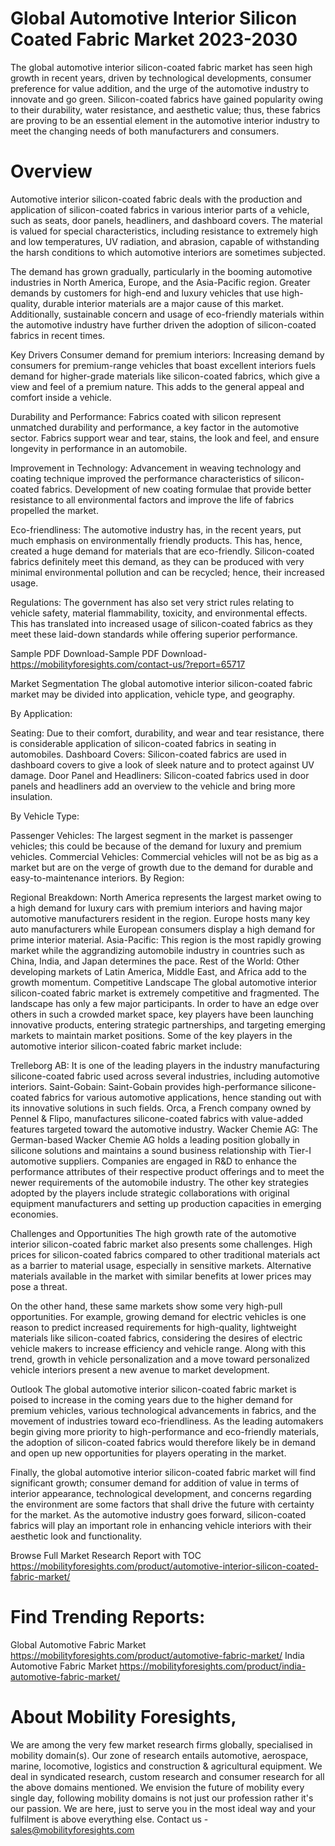 # Global Automotive Interior Silicon Coated Fabric Market 2023-2030
The global automotive interior silicon-coated fabric market has seen high growth in recent years, driven by technological developments, consumer preference for value addition, and the urge of the automotive industry to innovate and go green. Silicon-coated fabrics have gained popularity owing to their durability, water resistance, and aesthetic value; thus, these fabrics are proving to be an essential element in the automotive interior industry to meet the changing needs of both manufacturers and consumers.

# Overview
Automotive interior silicon-coated fabric deals with the production and application of silicon-coated fabrics in various interior parts of a vehicle, such as seats, door panels, headliners, and dashboard covers. The material is valued for special characteristics, including resistance to extremely high and low temperatures, UV radiation, and abrasion, capable of withstanding the harsh conditions to which automotive interiors are sometimes subjected.

The demand has grown gradually, particularly in the booming automotive industries in North America, Europe, and the Asia-Pacific region. Greater demands by customers for high-end and luxury vehicles that use high-quality, durable interior materials are a major cause of this market. Additionally, sustainable concern and usage of eco-friendly materials within the automotive industry have further driven the adoption of silicon-coated fabrics in recent times.

Key Drivers
Consumer demand for premium interiors: Increasing demand by consumers for premium-range vehicles that boast excellent interiors fuels demand for higher-grade materials like silicon-coated fabrics, which give a view and feel of a premium nature. This adds to the general appeal and comfort inside a vehicle.

Durability and Performance: Fabrics coated with silicon represent unmatched durability and performance, a key factor in the automotive sector. Fabrics support wear and tear, stains, the look and feel, and ensure longevity in performance in an automobile.

Improvement in Technology: Advancement in weaving technology and coating technique improved the performance characteristics of silicon-coated fabrics. Development of new coating formulae that provide better resistance to all environmental factors and improve the life of fabrics propelled the market.

Eco-friendliness: The automotive industry has, in the recent years, put much emphasis on environmentally friendly products. This has, hence, created a huge demand for materials that are eco-friendly. Silicon-coated fabrics definitely meet this demand, as they can be produced with very minimal environmental pollution and can be recycled; hence, their increased usage.

Regulations: The government has also set very strict rules relating to vehicle safety, material flammability, toxicity, and environmental effects. This has translated into increased usage of silicon-coated fabrics as they meet these laid-down standards while offering superior performance.

Sample PDF Download-Sample PDF Download- https://mobilityforesights.com/contact-us/?report=65717



Market Segmentation
The global automotive interior silicon-coated fabric market may be divided into application, vehicle type, and geography.

By Application:

Seating: Due to their comfort, durability, and wear and tear resistance, there is considerable application of silicon-coated fabrics in seating in automobiles.
Dashboard Covers: Silicon-coated fabrics are used in dashboard covers to give a look of sleek nature and to protect against UV damage.
Door Panel and Headliners: Silicon-coated fabrics used in door panels and headliners add an overview to the vehicle and bring more insulation.

By Vehicle Type:

Passenger Vehicles: The largest segment in the market is passenger vehicles; this could be because of the demand for luxury and premium vehicles.
Commercial Vehicles: Commercial vehicles will not be as big as a market but are on the verge of growth due to the demand for durable and easy-to-maintenance interiors.
By Region:

Regional Breakdown: North America represents the largest market owing to a high demand for luxury cars with premium interiors and having major automotive manufacturers resident in the region. Europe hosts many key auto manufacturers while European consumers display a high demand for prime interior material. Asia-Pacific: This region is the most rapidly growing market while the aggrandizing automobile industry in countries such as China, India, and Japan determines the pace. Rest of the World: Other developing markets of Latin America, Middle East, and Africa add to the growth momentum.
Competitive Landscape
The global automotive interior silicon-coated fabric market is extremely competitive and fragmented. The landscape has only a few major participants. In order to have an edge over others in such a crowded market space, key players have been launching innovative products, entering strategic partnerships, and targeting emerging markets to maintain market positions. Some of the key players in the automotive interior silicon-coated fabric market include:

Trelleborg AB: It is one of the leading players in the industry manufacturing silicone-coated fabric used across several industries, including automotive interiors.
Saint-Gobain: Saint-Gobain provides high-performance silicone-coated fabrics for various automotive applications, hence standing out with its innovative solutions in such fields. Orca, a French company owned by Pennel & Flipo, manufactures silicone-coated fabrics with value-added features targeted toward the automotive industry. Wacker Chemie AG: The German-based Wacker Chemie AG holds a leading position globally in silicone solutions and maintains a sound business relationship with Tier-I automotive suppliers.
Companies are engaged in R&D to enhance the performance attributes of their respective product offerings and to meet the newer requirements of the automobile industry. The other key strategies adopted by the players include strategic collaborations with original equipment manufacturers and setting up production capacities in emerging economies.

Challenges and Opportunities
The high growth rate of the automotive interior silicon-coated fabric market also presents some challenges. High prices for silicon-coated fabrics compared to other traditional materials act as a barrier to material usage, especially in sensitive markets. Alternative materials available in the market with similar benefits at lower prices may pose a threat.

On the other hand, these same markets show some very high-pull opportunities. For example, growing demand for electric vehicles is one reason to predict increased requirements for high-quality, lightweight materials like silicon-coated fabrics, considering the desires of electric vehicle makers to increase efficiency and vehicle range. Along with this trend, growth in vehicle personalization and a move toward personalized vehicle interiors present a new avenue to market development.

Outlook
The global automotive interior silicon-coated fabric market is poised to increase in the coming years due to the higher demand for premium vehicles, various technological advancements in fabrics, and the movement of industries toward eco-friendliness. As the leading automakers begin giving more priority to high-performance and eco-friendly materials, the adoption of silicon-coated fabrics would therefore likely be in demand and open up new opportunities for players operating in the market.

Finally, the global automotive interior silicon-coated fabric market will find significant growth; consumer demand for addition of value in terms of interior appearance, technological development, and concerns regarding the environment are some factors that shall drive the future with certainty for the market. As the automotive industry goes forward, silicon-coated fabrics will play an important role in enhancing vehicle interiors with their aesthetic look and functionality.





Browse Full Market Research Report with TOC
https://mobilityforesights.com/product/automotive-interior-silicon-coated-fabric-market/





# Find Trending Reports:
Global Automotive Fabric Market https://mobilityforesights.com/product/automotive-fabric-market/
India Automotive Fabric Market https://mobilityforesights.com/product/india-automotive-fabric-market/




# About Mobility Foresights,
We are among the very few market research firms globally, specialised in mobility domain(s). Our zone of research entails automotive, aerospace, marine, locomotive, logistics and construction & agricultural equipment. We deal in syndicated research, custom research and consumer research for all the above domains mentioned.
We envision the future of mobility every single day, following mobility domains is not just our profession rather it's our passion. We are here, just to serve you in the most ideal way and your fulfilment is above everything else. Contact us -  sales@mobilityforesights.com 






